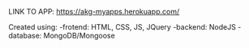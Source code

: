 LINK TO APP: https://akg-myapps.herokuapp.com/

Created using:
-frotend: HTML, CSS, JS, JQuery
-backend: NodeJS
-database: MongoDB/Mongoose